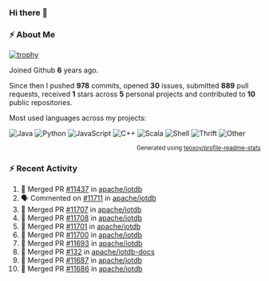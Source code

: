 ### Hi there 👋

### :zap: About Me

[![trophy](https://github-profile-trophy.vercel.app/?username=HTHou&theme=onedark)](https://github.com/ryo-ma/github-profile-trophy)
   
Joined Github **6** years ago.

Since then I pushed **978** commits, opened **30** issues, submitted **889** pull requests, received **1** stars across **5** personal projects and contributed to **10** public repositories.

Most used languages across my projects:

![Java](https://img.shields.io/static/v1?style=flat-square&label=%E2%A0%80&color=555&labelColor=%23b07219&message=Java%EF%B8%B195.4%25)
![Python](https://img.shields.io/static/v1?style=flat-square&label=%E2%A0%80&color=555&labelColor=%233572A5&message=Python%EF%B8%B11.2%25)
![JavaScript](https://img.shields.io/static/v1?style=flat-square&label=%E2%A0%80&color=555&labelColor=%23f1e05a&message=JavaScript%EF%B8%B10.7%25)
![C++](https://img.shields.io/static/v1?style=flat-square&label=%E2%A0%80&color=555&labelColor=%23f34b7d&message=C%2B%2B%EF%B8%B10.5%25)
![Scala](https://img.shields.io/static/v1?style=flat-square&label=%E2%A0%80&color=555&labelColor=%23c22d40&message=Scala%EF%B8%B10.4%25)
![Shell](https://img.shields.io/static/v1?style=flat-square&label=%E2%A0%80&color=555&labelColor=%2389e051&message=Shell%EF%B8%B10.3%25)
![Thrift](https://img.shields.io/static/v1?style=flat-square&label=%E2%A0%80&color=555&labelColor=%23D12127&message=Thrift%EF%B8%B10.3%25)
![Other](https://img.shields.io/static/v1?style=flat-square&label=%E2%A0%80&color=555&labelColor=%23ededed&message=Other%EF%B8%B10.8%25)

<p align="right"><sub>Generated using <a href="https://github.com/marketplace/actions/profile-readme-stats">teoxoy/profile-readme-stats</a></sub></p>


<!--![](https://github.com/HTHou/HTHou/blob/output/github-contribution-grid-snake.svg)-->

<!--![Haonan Hou's github stats](https://github-readme-stats.vercel.app/api?username=HTHou&count_private=true&show_icons=true&theme=onedark)-->

<!--![Haonan Hou's wakatime stats](https://github-readme-stats.vercel.app/api/wakatime?username=HTHou&layout=compact&theme=onedark)-->

<!--![Top Langs](https://github-readme-stats.vercel.app/api/top-langs/?username=HTHou&theme=onedark&layout=compact)-->

### :zap: Recent Activity
<!--START_SECTION:activity-->
1. 🎉 Merged PR [#11437](https://github.com/apache/iotdb/pull/11437) in [apache/iotdb](https://github.com/apache/iotdb)
2. 🗣 Commented on [#11711](https://github.com/apache/iotdb/issues/11711#issuecomment-1855003662) in [apache/iotdb](https://github.com/apache/iotdb)
3. 🎉 Merged PR [#11707](https://github.com/apache/iotdb/pull/11707) in [apache/iotdb](https://github.com/apache/iotdb)
4. 🎉 Merged PR [#11708](https://github.com/apache/iotdb/pull/11708) in [apache/iotdb](https://github.com/apache/iotdb)
5. 🎉 Merged PR [#11701](https://github.com/apache/iotdb/pull/11701) in [apache/iotdb](https://github.com/apache/iotdb)
6. 🎉 Merged PR [#11700](https://github.com/apache/iotdb/pull/11700) in [apache/iotdb](https://github.com/apache/iotdb)
7. 🎉 Merged PR [#11693](https://github.com/apache/iotdb/pull/11693) in [apache/iotdb](https://github.com/apache/iotdb)
8. 🎉 Merged PR [#132](https://github.com/apache/iotdb-docs/pull/132) in [apache/iotdb-docs](https://github.com/apache/iotdb-docs)
9. 🎉 Merged PR [#11687](https://github.com/apache/iotdb/pull/11687) in [apache/iotdb](https://github.com/apache/iotdb)
10. 🎉 Merged PR [#11686](https://github.com/apache/iotdb/pull/11686) in [apache/iotdb](https://github.com/apache/iotdb)
<!--END_SECTION:activity-->

<!--
**HTHou/HTHou** is a ✨ _special_ ✨ repository because its `README.md` (this file) appears on your GitHub profile.

Here are some ideas to get you started:

- 🔭 I’m currently working on ...
- 🌱 I’m currently learning ...
- 👯 I’m looking to collaborate on ...
- 🤔 I’m looking for help with ...
- 💬 Ask me about ...
- 📫 How to reach me: ...
- 😄 Pronouns: ...
- ⚡ Fun fact: ...
-->
